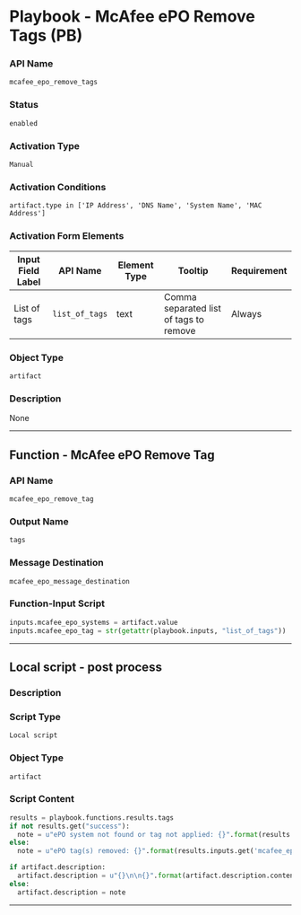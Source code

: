 <!--
    DO NOT MANUALLY EDIT THIS FILE
    THIS FILE IS AUTOMATICALLY GENERATED WITH resilient-sdk codegen
    Generated with resilient-sdk v50.0.151
-->

# Playbook - McAfee ePO Remove Tags (PB)

### API Name
`mcafee_epo_remove_tags`

### Status
`enabled`

### Activation Type
`Manual`

### Activation Conditions
`artifact.type in ['IP Address', 'DNS Name', 'System Name', 'MAC Address']`

### Activation Form Elements
| Input Field Label | API Name | Element Type | Tooltip | Requirement |
| ----------------- | -------- | ------------ | ------- | ----------- |
| List of tags | `list_of_tags` | text | Comma separated list of tags to remove | Always |

### Object Type
`artifact`

### Description
None


---
## Function - McAfee ePO Remove Tag

### API Name
`mcafee_epo_remove_tag`

### Output Name
`tags`

### Message Destination
`mcafee_epo_message_destination`

### Function-Input Script
```python
inputs.mcafee_epo_systems = artifact.value
inputs.mcafee_epo_tag = str(getattr(playbook.inputs, "list_of_tags"))
```

---

## Local script - post process

### Description


### Script Type
`Local script`

### Object Type
`artifact`

### Script Content
```python
results = playbook.functions.results.tags
if not results.get("success"):
  note = u"ePO system not found or tag not applied: {}".format(results.inputs.get('mcafee_epo_tag'))
else:
  note = u"ePO tag(s) removed: {}".format(results.inputs.get('mcafee_epo_tag'))

if artifact.description:
  artifact.description = u"{}\n\n{}".format(artifact.description.content, note)
else:
  artifact.description = note
```

---

